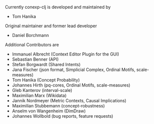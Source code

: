 Currently conexp-clj is developed and maintained by

* Tom Hanika 

Original maintainer and former lead developer

* Daniel Borchmann

Additional Contributors are

* Immanuel Albrecht     (Context Editor Plugin for the GUI)
* Sebastian Benner      (API)
* Stefan Borgwardt      (Shared Intents)
* Jana Fischer          (json format, Simplicial Complex, Ordinal Motifs, scale-measures)
* Tom Hanika            (Concept Probability)
* Johannes Hirth        (pq-cores, Ordinal Motifs, scale-measures)
* Gleb Kanterov         (interval-scale)
* Maximilian Marx       (Wikidata)
* Jannik Nordmeyer	(Metric Contexts, Causal Implications)
* Maximilian Stubbemann (concept-robustness)
* Anselm von Wangenheim (DimDraw)
* Johannes Wollbold     (bug reports, feature requests)

